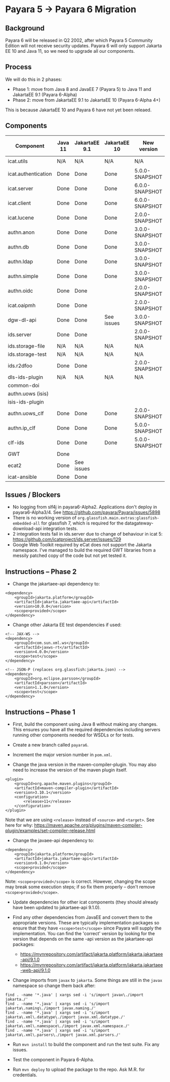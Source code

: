 # Payara 5 -> Payara 6 Migration

## Background

Payara 6 will be released in Q2 2002, after which Payara 5 Community Edition will not receive security updates. Payara 6 will only support Jakarta EE 10 and Java 11, so we need to upgrade all our components.

## Process

We will do this in 2 phases:
 - Phase 1: move from Java 8 and JavaEE 7 (Payara 5) to Java 11 and JakartaEE 9.1 (Payara 6-Alpha)
 - Phase 2: move from JakartaEE 9.1 to JakartaEE 10 (Payara 6-Alpha 4+)

This is because JakartaEE 10 and Payara 6 have not yet been releaed.

## Components

Component           | Java 11 | JakartaEE 9.1 | JakartaEE 10 | New version    | Assigned to | Check for `python`
---                 | ---     | ---           | ---          | ---            | ---         | ---
icat.utils          | N/A     | N/A           | N/A          | N/A            |             | :heavy_check_mark:
icat.authentication | Done    | Done          | Done         | 5.0.0-SNAPSHOT | AK          | N/A
icat.server         | Done    | Done          | Done         | 6.0.0-SNAPSHOT | AK          | :heavy_check_mark:
icat.client         | Done    | Done          | Done         | 6.0.0-SNAPSHOT | AK          | N/A
icat.lucene         | Done    | Done          | Done         | 2.0.0-SNAPSHOT | AK          | :heavy_check_mark:
authn.anon          | Done    | Done          | Done         | 3.0.0-SNAPSHOT | AK          | :heavy_check_mark:
authn.db            | Done    | Done          | Done         | 3.0.0-SNAPSHOT | AK          | :heavy_check_mark:
authn.ldap          | Done    | Done          | Done         | 3.0.0-SNAPSHOT | AK          | :heavy_check_mark:
authn.simple        | Done    | Done          | Done         | 3.0.0-SNAPSHOT | AK          | :heavy_check_mark:
authn.oidc          | Done    | Done          |              | 2.0.0-SNAPSHOT | VB          | [PR](https://github.com/icatproject/authn.oidc/pull/5)
icat.oaipmh         | Done    | Done          |              | 2.0.0-SNAPSHOT | VB          | [PR](https://github.com/icatproject/icat.oaipmh/pull/24)
dgw-dl-api          | Done    | Done          | See issues   | 3.0.0-SNAPSHOT | VB/AK       | :heavy_check_mark:
ids.server          | Done    | Done          |              | 2.0.0-SNAPSHOT | AK          | [PR](https://github.com/icatproject/ids.server/pull/128)
ids.storage-file    | N/A     | N/A           | N/A          | N/A            |             | [PR](https://github.com/icatproject/ids.storage_file/pull/9)
ids.storage-test    | N/A     | N/A           | N/A          | N/A            |             | [PR](https://github.com/icatproject/ids.storage_test/pull/5)
ids.r2dfoo          | Done    | Done          |              | 2.0.0-SNAPSHOT | VB          | 
dls-ids-plugin      | N/A     | N/A           | N/A          | N/A            |             | 
common-doi          |         |               |              |                | ISIS?       | 
authn.uows (isis)   |         |               |              |                | ISIS?       | 
isis-ids-plugin     |         |               |              |                | ISIS?       | 
authn.uows_clf      | Done    | Done          | Done         | 2.0.0-SNAPSHOT | AK          | :heavy_check_mark:
authn.ip_clf        | Done    | Done          | Done         | 5.0.0-SNAPSHOT | AK          | :heavy_check_mark:
clf-ids             | Done    | Done          | Done         | 5.0.0-SNAPSHOT | AK          | :heavy_check_mark:
GWT                 | Done    |               |              |                | AK          | N/A
ecat2               | Done    | See issues    |              |                | AK          | N/A
icat-ansible        | Done    | Done          |              |                | MR          | 

## Issues / Blockers

 - No logging from slf4j in payara6-Alpha2. Applications don't deploy in payara6-Alpha3/4. See https://github.com/payara/Payara/issues/5898
 - There is no working version of `org.glassfish.main.extras:glassfish-embedded-all` for glassfish 7, which is required for the datagateway-download-api integration tests.
 - 2 integration tests fail in ids.server due to change of behaviour in icat 5: https://github.com/icatproject/ids.server/issues/129
 - Google Web Toolkit required by eCat does not support the Jakarta namespace. I've managed to build the required GWT libraries from a messily patched copy of the code but not yet tested it.

## Instructions – Phase 2

 - Change the jakartaee-api dependency to:
```
<dependency>
    <groupId>jakarta.platform</groupId>
    <artifactId>jakarta.jakartaee-api</artifactId>
    <version>10.0.0</version>
    <scope>provided</scope>
</dependency>
```

 - Change other Jakarta EE test dependencies if used:
```
<!-- JAX-WS -->
<dependency>
    <groupId>com.sun.xml.ws</groupId>
    <artifactId>jaxws-rt</artifactId>
    <version>4.0.0</version>
    <scope>test</scope>
</dependency>

<!-- JSON-P (replaces org.glassfish:jakarta.json) -->
<dependency>
    <groupId>org.eclipse.parsson</groupId>
    <artifactId>parsson</artifactId>
    <version>1.1.0</version>
    <scope>test</scope>
</dependency>
```

## Instructions – Phase 1

 - First, build the component using Java 8 without making any changes. This ensures you have all the required dependencies including servers running other components needed for WSDLs or for tests.

 - Create a new branch called `payara6`.

 - Increment the major version number in `pom.xml`.

 - Change the java version in the maven-compiler-plugin. You may also need to increase the version of the maven plugin itself.
```
<plugin>
    <groupId>org.apache.maven.plugins</groupId>
    <artifactId>maven-compiler-plugin</artifactId>
    <version>3.10.1</version>
    <configuration>
        <release>11</release>
    </configuration>
</plugin>
```
Note that we are using `<release>` instead of `<source>` and `<target>`. See here for why: https://maven.apache.org/plugins/maven-compiler-plugin/examples/set-compiler-release.html

 - Change the javaee-api dependency to:
```
<dependency>
    <groupId>jakarta.platform</groupId>
    <artifactId>jakarta.jakartaee-api</artifactId>
    <version>9.1.0</version>
    <scope>provided</scope>
</dependency>
```
Note: `<scope>provided</scope>` is correct. However, changing the scope may break some execution steps; if so fix them properly – don't remove `<scope>provided</scope>`.

 - Update dependencies for other icat components (they should already have been updated to jakartaee-api 9.1.0).

 - Find any other dependencies from JavaEE and convert them to the appropriate versions. These are typically implementation packages so ensure that they have `<scope>test</scope>` since Payara will supply the implementation. You can find the 'correct' version by looking for the version that depends on the same -api version as the jakartaee-api packages:
   - https://mvnrepository.com/artifact/jakarta.platform/jakarta.jakartaee-api/9.1.0
   - https://mvnrepository.com/artifact/jakarta.platform/jakarta.jakartaee-web-api/9.1.0

 - Change imports from `javax` to `jakarta`. Some things are still in the `javax` namespace so change them back after:
```
find . -name '*.java' | xargs sed -i 's/import javax\./import jakarta./'
find . -name '*.java' | xargs sed -i 's/import jakarta\.naming\./import javax.naming./'
find . -name '*.java' | xargs sed -i 's/import jakarta\.xml\.datatype\./import javax.xml.datatype./'
find . -name '*.java' | xargs sed -i 's/import jakarta\.xml\.namespace\./import javax.xml.namespace./'
find . -name '*.java' | xargs sed -i 's/import jakarta\.xml\.parsers\./import javax.xml.parsers./'
```

 - Run `mvn install` to build the component and run the test suite. Fix any issues.

 - Test the component in Payara 6-Alpha.

 - Run `mvn deploy` to upload the package to the repo. Ask M.R. for credentials.
